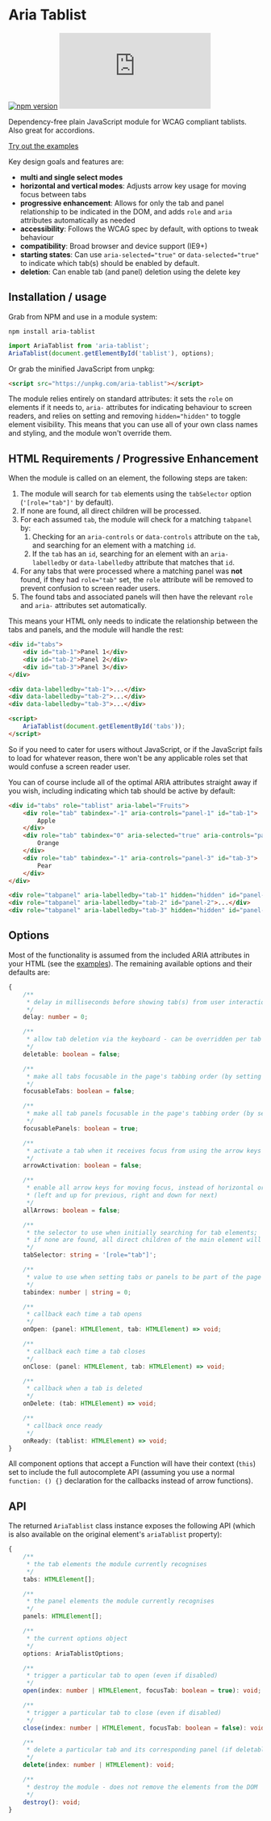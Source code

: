 # Aria Tablist

[![npm version](https://img.shields.io/npm/v/aria-tablist.svg)](http://npm.im/aria-tablist)
[![gzip size](http://img.badgesize.io/https://unpkg.com/aria-tablist/dist/aria-tablist.min.js?compression=gzip)](https://unpkg.com/aria-tablist/dist/aria-tablist.min.js)

Dependency-free plain JavaScript module for WCAG compliant tablists. Also great for accordions.

[Try out the examples](https://mynamesleon.github.io/aria-tablist/)

Key design goals and features are:

-   **multi and single select modes**
-   **horizontal and vertical modes**: Adjusts arrow key usage for moving focus between tabs
-   **progressive enhancement**: Allows for only the tab and panel relationship to be indicated in the DOM, and adds `role` and `aria` attributes automatically as needed
-   **accessibility**: Follows the WCAG spec by default, with options to tweak behaviour
-   **compatibility**: Broad browser and device support (IE9+)
-   **starting states**: Can use `aria-selected="true"` or `data-selected="true"` to indicate which tab(s) should be enabled by default.
-   **deletion**: Can enable tab (and panel) deletion using the delete key

## Installation / usage

Grab from NPM and use in a module system:

```
npm install aria-tablist
```

```javascript
import AriaTablist from 'aria-tablist';
AriaTablist(document.getElementById('tablist'), options);
```

Or grab the minified JavaScript from unpkg:

```html
<script src="https://unpkg.com/aria-tablist"></script>
```

The module relies entirely on standard attributes: it sets the `role` on elements if it needs to, `aria-` attributes for indicating behaviour to screen readers, and relies on setting and removing `hidden="hidden"` to toggle element visibility. This means that you can use all of your own class names and styling, and the module won't override them.

## HTML Requirements / Progressive Enhancement

When the module is called on an element, the following steps are taken:

1. The module will search for `tab` elements using the `tabSelector` option (`'[role="tab"]'` by default).
2. If none are found, all direct children will be processed.
3. For each assumed `tab`, the module will check for a matching `tabpanel` by:
    1. Checking for an `aria-controls` or `data-controls` attribute on the `tab`, and searching for an element with a matching `id`.
    2. If the `tab` has an `id`, searching for an element with an `aria-labelledby` or `data-labelledby` attribute that matches that `id`.
4. For any tabs that were processed where a matching panel was **not** found, if they had `role="tab"` set, the `role` attribute will be removed to prevent confusion to screen reader users.
5. The found tabs and associated panels will then have the relevant `role` and `aria-` attributes set automatically.

This means your HTML only needs to indicate the relationship between the tabs and panels, and the module will handle the rest:

```html
<div id="tabs">
    <div id="tab-1">Panel 1</div>
    <div id="tab-2">Panel 2</div>
    <div id="tab-3">Panel 3</div>
</div>

<div data-labelledby="tab-1">...</div>
<div data-labelledby="tab-2">...</div>
<div data-labelledby="tab-3">...</div>

<script>
    AriaTablist(document.getElementById('tabs'));
</script>
```

So if you need to cater for users without JavaScript, or if the JavaScript fails to load for whatever reason, there won't be any applicable roles set that would confuse a screen reader user.

You can of course include all of the optimal ARIA attributes straight away if you wish, including indicating which tab should be active by default:

```html
<div id="tabs" role="tablist" aria-label="Fruits">
    <div role="tab" tabindex="-1" aria-controls="panel-1" id="tab-1">
        Apple
    </div>
    <div role="tab" tabindex="0" aria-selected="true" aria-controls="panel-2" id="tab-2">
        Orange
    </div>
    <div role="tab" tabindex="-1" aria-controls="panel-3" id="tab-3">
        Pear
    </div>
</div>

<div role="tabpanel" aria-labelledby="tab-1" hidden="hidden" id="panel-1">...</div>
<div role="tabpanel" aria-labelledby="tab-2" id="panel-2">...</div>
<div role="tabpanel" aria-labelledby="tab-3" hidden="hidden" id="panel-3">...</div>
```

## Options

Most of the functionality is assumed from the included ARIA attributes in your HTML (see the [examples](https://mynamesleon.github.io/aria-tablist/examples/)). The remaining available options and their defaults are:

```typescript
{
    /**
     * delay in milliseconds before showing tab(s) from user interaction
     */
    delay: number = 0;

    /**
     * allow tab deletion via the keyboard - can be overridden per tab by setting `data-deletable="false"`
     */
    deletable: boolean = false;

    /**
     * make all tabs focusable in the page's tabbing order (by setting a `tabindex` on them), instead of just 1
     */
    focusableTabs: boolean = false;

    /**
     * make all tab panels focusable in the page's tabbing order (by setting a `tabindex` on them)
     */
    focusablePanels: boolean = true;

    /**
     * activate a tab when it receives focus from using the arrow keys
     */
    arrowActivation: boolean = false;

    /**
     * enable all arrow keys for moving focus, instead of horizontal or vertical arrows based on `aria-orientation` attribute
     * (left and up for previous, right and down for next)
     */
    allArrows: boolean = false;

    /**
     * the selector to use when initially searching for tab elements;
     * if none are found, all direct children of the main element will be processed
     */
    tabSelector: string = '[role="tab"]';

    /**
     * value to use when setting tabs or panels to be part of the page's tabbing order
     */
    tabindex: number | string = 0;

    /**
     * callback each time a tab opens
     */
    onOpen: (panel: HTMLElement, tab: HTMLElement) => void;

    /**
     * callback each time a tab closes
     */
    onClose: (panel: HTMLElement, tab: HTMLElement) => void;

    /**
     * callback when a tab is deleted
     */
    onDelete: (tab: HTMLElement) => void;

    /**
     * callback once ready
     */
    onReady: (tablist: HTMLElement) => void;
}
```

All component options that accept a Function will have their context (`this`) set to include the full autocomplete API (assuming you use a normal `function: () {}` declaration for the callbacks instead of arrow functions).

## API

The returned `AriaTablist` class instance exposes the following API (which is also available on the original element's `ariaTablist` property):

```typescript
{
    /**
     * the tab elements the module currently recognises
     */
    tabs: HTMLElement[];

    /**
     * the panel elements the module currently recognises
     */
    panels: HTMLElement[];

    /**
     * the current options object
     */
    options: AriaTablistOptions;

    /**
     * trigger a particular tab to open (even if disabled)
     */
    open(index: number | HTMLElement, focusTab: boolean = true): void;

    /**
     * trigger a particular tab to close (even if disabled)
     */
    close(index: number | HTMLElement, focusTab: boolean = false): void;

    /**
     * delete a particular tab and its corresponding panel (if deletable)
     */
    delete(index: number | HTMLElement): void;

    /**
     * destroy the module - does not remove the elements from the DOM
     */
    destroy(): void;
}
```
